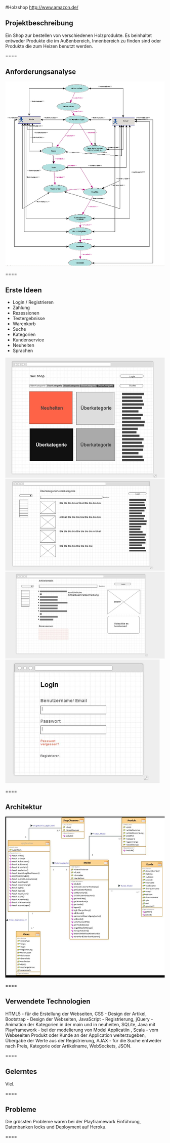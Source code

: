 #Holzshop
<http://www.amazon.de/>
## Projektbeschreibung

Ein Shop zur bestellen von verschiedenen Holzprodukte. Es beinhaltet entweder Produkte die im Außenbereich, 
Innenbereich zu finden sind oder Produkte die zum Heizen benutzt werden.

====

## Anforderungsanalyse

![Use-Case Diagramm](/public/images/UseCase.jpg "Use-Case")

====
## Erste Ideen

- Login / Registrieren
- Zahlung
- Rezessionen
- Testergebnisse
- Warenkorb
- Suche
- Kategorien
- Kundenservice
- Neuheiten
- Sprachen

![Main](/public/images/wireframe/main.JPG "Main")
![Kategorien](/public/images/wireframe/kategorien.JPG "Kategorien")
![Artikelseite](/public/images/wireframe/artikel.JPG "Artikelseite")
![Login](/public/images/wireframe/login.JPG "Login")

====

## Architektur

![Klassendiagramm](/public/images/Klassendiagramm.jpg "Klassendiagramm")

====

## Verwendete Technologien

HTML5 - für die Erstellung der Webseiten, 
CSS - Design der Artikel, 
Bootstrap - Design der Webseiten,
JavaScript - Registrierung,
jQuery - Animation der Kategorien in der main und in neuheiten, 
SQLite, 
Java mit Playframework - bei der modelierung von Model Applicatiin , 
Scala - vom Webseeiten Produkt oder Kunde an der Application weiterzugeben, Übergabe der Werte aus der Registrierung,
AJAX - für die Suche entweder nach Preis, Kategorie oder Artikelname, 
WebSockets, 
JSON. 

====

## Gelerntes

Viel.

====

## Probleme

Die grössten Probleme waren bei der Playframework Einführung, Datenbanken locks und Deployment auf Heroku.

====